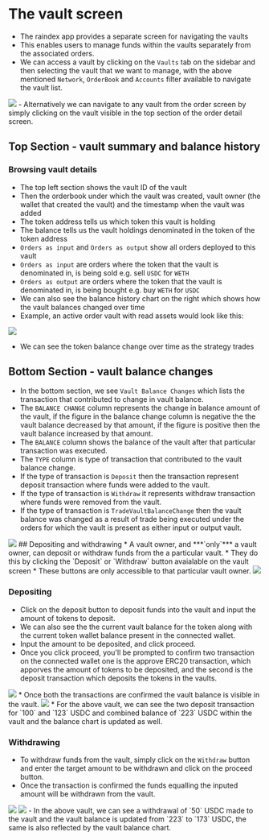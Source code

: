 # The vault screen
* The raindex app provides a separate screen for navigating the vaults
* This enables users to manage funds within the vaults separately from the associated orders.
* We can access a vault by clicking on the `Vaults` tab on the sidebar and then selecting the vault that we want to manage, with the above mentioned `Network`, `OrderBook` and `Accounts` filter available to navigate the vault list.
<img src="/img/raindex/raindex_vaults_screen.png" /> 
- Alternatively we can navigate to any vault from the order screen by simply clicking on the vault visible in the top section of the order detail screen. 

## Top Section - vault summary and balance history

### Browsing vault details
* The top left section shows the vault ID of the vault
* Then the orderbook under which the vault was created, vault owner (the wallet that created the vault) and the timestamp when the vault was added
* The token address tells us which token this vault is holding
* The balance tells us the vault holdings denominated in the token of the token address
* `Orders as input` and `Orders as output` show all orders deployed to this vault
* `Orders as input` are orders where the token that the vault is denominated in, is being sold e.g. sell `USDC` for `WETH` 
* `Orders as output` are orders where the token that the vault is denominated in, is being bought e.g. buy `WETH` for `USDC` 
* We can also see the balance history chart on the right which shows how the vault balances changed over time
* Example, an active order vault with read assets would look like this: 
<img src="/img/raindex/raindex_usd_vault.png" /> 

* We can see the token balance change over time as the strategy trades

## Bottom Section - vault balance changes
* In the bottom section, we see `Vault Balance Changes` which lists the transaction that contributed to change in vault balance.
* The `BALANCE CHANGE` column represents the change in balance amount of the vault, if the figure in the balance change column is negative the the vault balance decreased by that amount, if the figure is positive then the vault balance increased by that amount.
* The `BALANCE` column shows the balance of the vault after that particular transaction was executed.
* The `TYPE` column is type of transaction that contributed to the vault balance change.
* If the type of transaction is `Deposit` then the transaction represent deposit transaction where funds were added to the vault.
* If the type of transaction is `Withdraw` it represents withdraw transaction where funds were removed from the vault.
* If the type of transaction is `TradeVaultBalanceChange` then the vault balance was changed as a result of trade being executed under the orders for which the vault is present as either input or output vault.
<img src="/img/raindex/raindex_vaults_bal_change.png" /> 
## Depositing and withdrawing
* A vault owner, and ***`only`*** a vault owner, can deposit or withdraw funds from the a particular vault.
* They do this by clicking the `Deposit` or `Withdraw` button avaialable on the vault screen
* These buttons are only accessible to that particular vault owner.
<img src="/img/raindex/raindex_deposit_withdraw.png" /> 

### Depositing
* Click on the deposit button to deposit funds into the vault and input the amount of tokens to deposit. 
* We can also see the the current vault balance for the token along with the current token wallet balance present in the connected wallet.
* Input the amount to be deposited, and click proceed.
* Once you click proceed, you'll be prompted to confirm two transaction on the connected wallet one is the approve ERC20 transaction, which apporves the amount of tokens to be deposited, and the second is the deposit transaction which deposits the tokens in the vaults.
<img src="/img/raindex/raindex_vault_deposit.png" /> 
* Once both the transactions are confirmed the vault balance is visible in the vault.
<img src="/img/raindex/raindex_vault_deposit2.png" /> 
* For the above vault, we can see the two deposit transaction for `100` and `123` USDC and combined balance of `223` USDC within the vault and the balance chart is updated as well.

### Withdrawing
* To withdraw funds from the vault, simply click on the `Withdraw` button and enter the target amount to be withdrawn and click on the proceed button.
* Once the transaction is confirmed the funds equalling the inputed amount will be withdrawn from the vault.

<img src="/img/raindex/raindex_vault_withdraw.png" /> 
<img src="/img/raindex/raindex_vault_withdraw2.png" /> 
- In the above vault, we can see a withdrawal of `50` USDC made to the vault and the vault balance is updated from `223` to `173` USDC, the same is also reflected by the vault balance chart.



